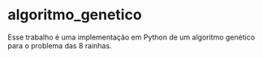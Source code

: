 # algoritmo_genetico
Esse trabalho é uma implementação em Python de um algoritmo genético para o problema das 8 rainhas.
